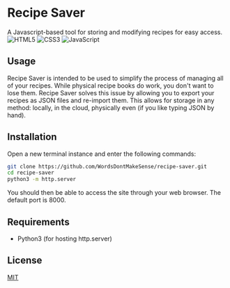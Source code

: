 # Recipe Saver
A Javascript-based tool for storing and modifying recipes for easy access.
![HTML5](https://img.shields.io/badge/html5-%23E34F26.svg?style=for-the-badge&logo=html5&logoColor=white) ![CSS3](https://img.shields.io/badge/css3-%231572B6.svg?style=for-the-badge&logo=css3&logoColor=white) ![JavaScript](https://img.shields.io/badge/javascript-%23323330.svg?style=for-the-badge&logo=javascript&logoColor=%23F7DF1E) 
## Usage
Recipe Saver is intended to be used to simplify the process of managing all of your recipes. While physical recipe books do work, you don't want to lose them. Recipe Saver solves this issue by allowing you to export your recipes as JSON files and re-import them. This allows for storage in any method: locally, in the cloud, physically even (if you like typing JSON by hand).
## Installation
Open a new terminal instance and enter the following commands:
```zsh
git clone https://github.com/WordsDontMakeSense/recipe-saver.git
cd recipe-saver
python3 -m http.server
```
You should then be able to access the site through your web browser. The default port is 8000.
## Requirements
- Python3 (for hosting http.server)
## License
[MIT](https://choosealicense.com/licenses/mit/)